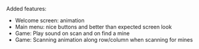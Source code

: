 Added features: 
*  Welcome screen: animation
*  Main menu: nice buttons and better than expected screen look
*  Game: Play sound on scan and on find a mine
*  Game: Scanning animation along row/column when scanning for mines
